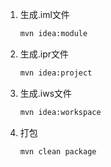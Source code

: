 1. 生成.iml文件

   ```sh
   mvn idea:module
   ```

2. 生成.ipr文件

   ```sh
   mvn idea:project
   ```

3. 生成.iws文件

   ```sh
   mvn idea:workspace
   ```

4. 打包

   ```sh
   mvn clean package
   ```

   

   
